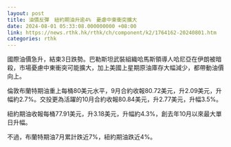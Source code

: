 ```yaml
---
layout: post
title: 油價反彈　紐約期油升逾4%　憂慮中東衝突擴大
date: 2024-08-01 05:33:08.000000000 +08:00
link: https://news.rthk.hk/rthk/ch/component/k2/1764162-20240801.htm
categories: rthk
---
```


國際油價急升，結束3日跌勢。巴勒斯坦武裝組織哈馬斯領導人哈尼亞在伊朗被暗殺，市場憂慮中東衝突可能擴大，加上美國上星期原油庫存大幅減少，都帶動油價向上。

倫敦布蘭特期油重上每桶80美元水平，9月合約收報80.72美元，升2.09美元，升幅約2.7%。交投更為活躍的10月合約收報80.84美元，升2.77美元，升幅3.5%。

紐約期油收報每桶77.91美元，升3.18美元，升幅約4.3%，創去年10月以來最大單日升幅。

不過，布蘭特期油7月累計跌近7%，紐約期油跌近4%。
